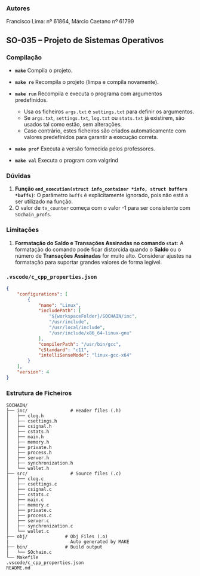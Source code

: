 ### **Autores**
Francisco Lima: nº 61864, Márcio Caetano nº 61799

## SO-035 – Projeto de Sistemas Operativos

### **Compilação**

- **`make`**
  Compila o projeto.

- **`make re`**
  Recompila o projeto (limpa e compila novamente).

- **`make run`**
  Recompila e executa o programa com argumentos predefinidos.
  	- Usa os ficheiros `args.txt` e `settings.txt` para definir os argumentos.
	- Se `args.txt`, `settings.txt`, `log.txt` ou `stats.txt` já existirem, são usados tal como estão, sem alterações.
	- Caso contrário, estes ficheiros são criados automaticamente com valores predefinidos para garantir a execução correta.

- **`make prof`**
  Executa a versão fornecida pelos professores.

- **`make val`**
  Executa o program com valgrind

### **Dúvidas**

1. **Função `end_execution(struct info_container *info, struct buffers *buffs)`**: O parâmetro `buffs` é explicitamente ignorado, pois não está a ser utilizado na função.
2. O valor de `tx_counter` começa com o valor -1 para ser consistente com `SOchain_profs`.

### **Limitações**

1. **Formatação do Saldo e Transações Assinadas no comando `stat`**: A formatação do comando pode ficar distorcida quando o **Saldo** ou o número de **Transações Assinadas** for muito alto. Considerar ajustes na formatação para suportar grandes valores de forma legível.

### **`.vscode/c_cpp_properties.json`**
```json
{
	"configurations": [
		{
			"name": "Linux",
			"includePath": [
				"${workspaceFolder}/SOCHAIN/inc",
				"/usr/include",
				"/usr/local/include",
				"/usr/include/x86_64-linux-gnu"
			],
			"compilerPath": "/usr/bin/gcc",
			"cStandard": "c11",
			"intelliSenseMode": "linux-gcc-x64"
		}
	],
	"version": 4
}
```

### **Estrutura de Ficheiros**
```
SOCHAIN/
├── inc/         		# Header files (.h)
│   ├── clog.h
│   ├── csettings.h
│   ├── csignal.h
│   ├── cstats.h
│   ├── main.h
│   ├── memory.h
│   ├── private.h
│   ├── process.h
│   ├── server.h
│   ├── synchronization.h
│   └── wallet.h
├── src/                # Source files (.c)
│   ├── clog.c
│   ├── csettings.c
│   ├── csignal.c
│   ├── cstats.c
│   ├── main.c
│   ├── memory.c
│   ├── private.c
│   ├── process.c
│   ├── server.c
│   ├── synchronization.c
│   └── wallet.c
├── obj/              # Obj Files (.o)
|						Auto generated by MAKE
├── bin/              # Build output
│   └── SOchain.c
└── Makefile
.vscode/c_cpp_properties.json
README.md
```
